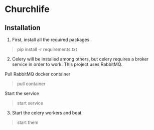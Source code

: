 # Churchlife

## Installation
1. First, install all the required packages
> pip install -r requirements.txt

2. Celery will be installed among others, but celery requires
a broker service in order to work. This project uses RabbitMQ.

Pull RabbitMQ docker container
> pull container 

Start the service
> start service

3. Start the celery workers and beat
> start them
